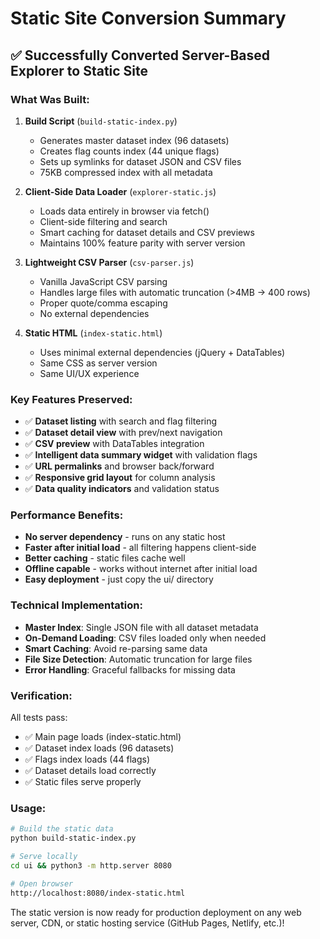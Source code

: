 # Static Site Conversion Summary

## ✅ Successfully Converted Server-Based Explorer to Static Site

### What Was Built:

1. **Build Script** (`build-static-index.py`)
   - Generates master dataset index (96 datasets)
   - Creates flag counts index (44 unique flags)
   - Sets up symlinks for dataset JSON and CSV files
   - 75KB compressed index with all metadata

2. **Client-Side Data Loader** (`explorer-static.js`)
   - Loads data entirely in browser via fetch()
   - Client-side filtering and search
   - Smart caching for dataset details and CSV previews
   - Maintains 100% feature parity with server version

3. **Lightweight CSV Parser** (`csv-parser.js`)
   - Vanilla JavaScript CSV parsing
   - Handles large files with automatic truncation (>4MB → 400 rows)
   - Proper quote/comma escaping
   - No external dependencies

4. **Static HTML** (`index-static.html`)
   - Uses minimal external dependencies (jQuery + DataTables)
   - Same CSS as server version
   - Same UI/UX experience

### Key Features Preserved:

- ✅ **Dataset listing** with search and flag filtering
- ✅ **Dataset detail view** with prev/next navigation  
- ✅ **CSV preview** with DataTables integration
- ✅ **Intelligent data summary widget** with validation flags
- ✅ **URL permalinks** and browser back/forward
- ✅ **Responsive grid layout** for column analysis
- ✅ **Data quality indicators** and validation status

### Performance Benefits:

- **No server dependency** - runs on any static host
- **Faster after initial load** - all filtering happens client-side
- **Better caching** - static files cache well
- **Offline capable** - works without internet after initial load
- **Easy deployment** - just copy the ui/ directory

### Technical Implementation:

- **Master Index**: Single JSON file with all dataset metadata
- **On-Demand Loading**: CSV files loaded only when needed
- **Smart Caching**: Avoid re-parsing same data
- **File Size Detection**: Automatic truncation for large files
- **Error Handling**: Graceful fallbacks for missing data

### Verification:

All tests pass:
- ✅ Main page loads (index-static.html)
- ✅ Dataset index loads (96 datasets)
- ✅ Flags index loads (44 flags) 
- ✅ Dataset details load correctly
- ✅ Static files serve properly

### Usage:

```bash
# Build the static data
python build-static-index.py

# Serve locally
cd ui && python3 -m http.server 8080

# Open browser
http://localhost:8080/index-static.html
```

The static version is now ready for production deployment on any web server, CDN, or static hosting service (GitHub Pages, Netlify, etc.)!
